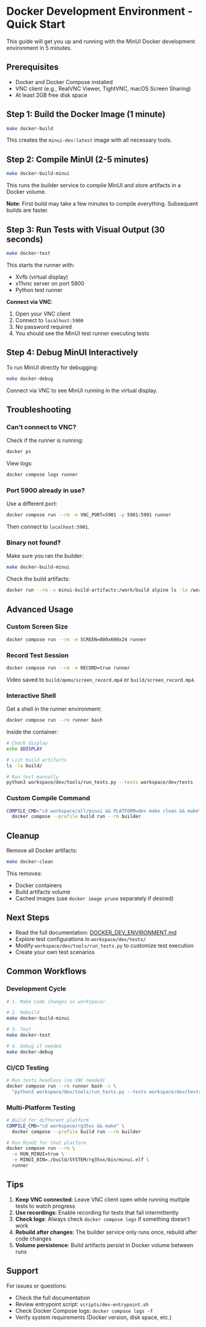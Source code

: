 # Docker Development Environment - Quick Start

This guide will get you up and running with the MinUI Docker development environment in 5 minutes.

## Prerequisites

- Docker and Docker Compose installed
- VNC client (e.g., RealVNC Viewer, TightVNC, macOS Screen Sharing)
- At least 2GB free disk space

## Step 1: Build the Docker Image (1 minute)

```bash
make docker-build
```

This creates the `minui-dev:latest` image with all necessary tools.

## Step 2: Compile MinUI (2-5 minutes)

```bash
make docker-build-minui
```

This runs the builder service to compile MinUI and store artifacts in a Docker volume.

**Note**: First build may take a few minutes to compile everything. Subsequent builds are faster.

## Step 3: Run Tests with Visual Output (30 seconds)

```bash
make docker-test
```

This starts the runner with:
- Xvfb (virtual display)
- x11vnc server on port 5900
- Python test runner

**Connect via VNC**:
1. Open your VNC client
2. Connect to `localhost:5900`
3. No password required
4. You should see the MinUI test runner executing tests

## Step 4: Debug MinUI Interactively

To run MinUI directly for debugging:

```bash
make docker-debug
```

Connect via VNC to see MinUI running in the virtual display.

## Troubleshooting

### Can't connect to VNC?

Check if the runner is running:
```bash
docker ps
```

View logs:
```bash
docker compose logs runner
```

### Port 5900 already in use?

Use a different port:
```bash
docker compose run --rm -e VNC_PORT=5901 -p 5901:5901 runner
```

Then connect to `localhost:5901`.

### Binary not found?

Make sure you ran the builder:
```bash
make docker-build-minui
```

Check the build artifacts:
```bash
docker run --rm -v minui-build-artifacts:/work/build alpine ls -la /work/build
```

## Advanced Usage

### Custom Screen Size

```bash
docker compose run --rm -e SCREEN=800x600x24 runner
```

### Record Test Session

```bash
docker compose run --rm -e RECORD=true runner
```

Video saved to `build/qemu/screen_record.mp4` or `build/screen_record.mp4`.

### Interactive Shell

Get a shell in the runner environment:

```bash
docker compose run --rm runner bash
```

Inside the container:
```bash
# Check display
echo $DISPLAY

# List build artifacts
ls -la build/

# Run test manually
python3 workspace/dev/tools/run_tests.py --tests workspace/dev/tests
```

### Custom Compile Command

```bash
COMPILE_CMD="cd workspace/all/minui && PLATFORM=dev make clean && make" \
  docker compose --profile build run --rm builder
```

## Cleanup

Remove all Docker artifacts:

```bash
make docker-clean
```

This removes:
- Docker containers
- Build artifacts volume
- Cached images (use `docker image prune` separately if desired)

## Next Steps

- Read the full documentation: [DOCKER_DEV_ENVIRONMENT.md](DOCKER_DEV_ENVIRONMENT.md)
- Explore test configurations in `workspace/dev/tests/`
- Modify `workspace/dev/tools/run_tests.py` to customize test execution
- Create your own test scenarios

## Common Workflows

### Development Cycle

```bash
# 1. Make code changes in workspace/

# 2. Rebuild
make docker-build-minui

# 3. Test
make docker-test

# 4. Debug if needed
make docker-debug
```

### CI/CD Testing

```bash
# Run tests headless (no VNC needed)
docker compose run --rm runner bash -c \
  "python3 workspace/dev/tools/run_tests.py --tests workspace/dev/tests --headless"
```

### Multi-Platform Testing

```bash
# Build for different platform
COMPILE_CMD="cd workspace/rg35xx && make" \
  docker compose --profile build run --rm builder

# Run MinUI for that platform
docker compose run --rm \
  -e RUN_MINUI=true \
  -e MINUI_BIN=./build/SYSTEM/rg35xx/bin/minui.elf \
  runner
```

## Tips

1. **Keep VNC connected**: Leave VNC client open while running multiple tests to watch progress
2. **Use recordings**: Enable recording for tests that fail intermittently
3. **Check logs**: Always check `docker compose logs` if something doesn't work
4. **Rebuild after changes**: The builder service only runs once, rebuild after code changes
5. **Volume persistence**: Build artifacts persist in Docker volume between runs

## Support

For issues or questions:
- Check the full documentation
- Review entrypoint script: `scripts/dev-entrypoint.sh`
- Check Docker Compose logs: `docker compose logs -f`
- Verify system requirements (Docker version, disk space, etc.)
